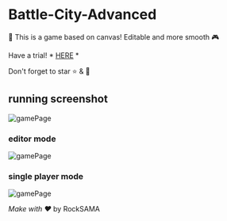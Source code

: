 # Battle-City-Advanced
:lollipop: This is a game based on canvas! Editable and more smooth :video_game:

Have a trial! * [HERE](https://879479119.github.io/Battle-City-Advanced/) *

Don't forget to star :star: & :fork_and_knife:
## running screenshot
![gamePage](http://7xsm7w.com1.z0.glb.clouddn.com/enter.png)
### editor mode
![gamePage](http://7xsm7w.com1.z0.glb.clouddn.com/edit.png)
### single player mode
![gamePage](http://7xsm7w.com1.z0.glb.clouddn.com/game.png)

*Make with :heart:* by RockSAMA
